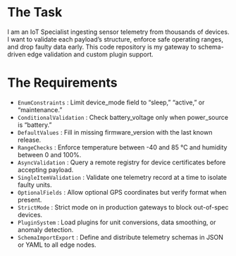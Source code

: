 # The Task

I am an IoT Specialist ingesting sensor telemetry from thousands of devices. I want to validate each payload’s structure, enforce safe operating ranges, and drop faulty data early. This code repository is my gateway to schema-driven edge validation and custom plugin support.

# The Requirements

* `EnumConstraints` : Limit device_mode field to “sleep,” “active,” or “maintenance.”
* `ConditionalValidation` : Check battery_voltage only when power_source is “battery.”
* `DefaultValues` : Fill in missing firmware_version with the last known release.
* `RangeChecks` : Enforce temperature between -40 and 85 °C and humidity between 0 and 100%.
* `AsyncValidation` : Query a remote registry for device certificates before accepting payload.
* `SingleItemValidation` : Validate one telemetry record at a time to isolate faulty units.
* `OptionalFields` : Allow optional GPS coordinates but verify format when present.
* `StrictMode` : Strict mode on in production gateways to block out-of-spec devices.
* `PluginSystem` : Load plugins for unit conversions, data smoothing, or anomaly detection.
* `SchemaImportExport` : Define and distribute telemetry schemas in JSON or YAML to all edge nodes.
